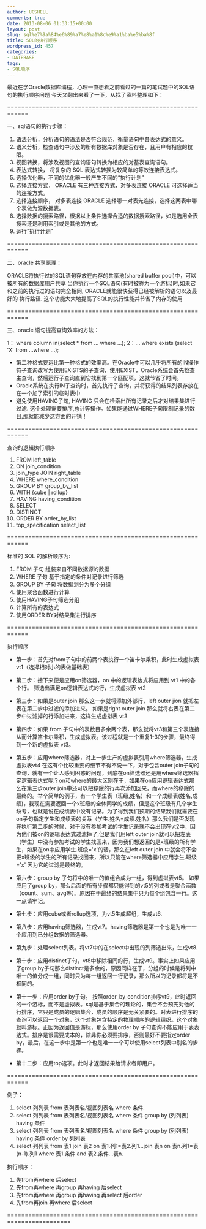 ```yaml
---
author: UCSHELL
comments: true
date: 2013-08-06 01:33:15+00:00
layout: post
slug: sql%e7%9a%84%e6%89%a7%e8%a1%8c%e9%a1%ba%e5%ba%8f
title: SQL的执行顺序
wordpress_id: 457
categories:
- DATEBASE
tags:
- SQL顺序
---
```


最近在学Oracle数据库编程，心理一直想着之前看过的一篇的笔试题中的SQL语句的执行顺序问题
今天又翻出来看了一下，从找了资料整理如下：

============================================================

一、sql语句的执行步骤：
1. 语法分析，分析语句的语法是否符合规范，衡量语句中各表达式的意义。
2. 语义分析，检查语句中涉及的所有数据库对象是否存在，且用户有相应的权限。
3. 视图转换，将涉及视图的查询语句转换为相应的对基表查询语句。
4. 表达式转换， 将复杂的 SQL 表达式转换为较简单的等效连接表达式。
5. 选择优化器，不同的优化器一般产生不同的“执行计划”
6. 选择连接方式， ORACLE 有三种连接方式，对多表连接 ORACLE 可选择适当的连接方式。
7. 选择连接顺序， 对多表连接 ORACLE 选择哪一对表先连接，选择这两表中哪个表做为源数据表。
8. 选择数据的搜索路径，根据以上条件选择合适的数据搜索路径，如是选用全表搜索还是利用索引或是其他的方式。
9. 运行“执行计划”

============================================================

二、oracle 共享原理：

ORACLE将执行过的SQL语句存放在内存的共享池(shared buffer pool)中，可以被所有的数据库用户共享 当你执行一个SQL语句(有时被称为一个游标)时,如果它和之前的执行过的语句完全相同, ORACLE就能很快获得已经被解析的语句以及最好的 执行路径. 这个功能大大地提高了SQL的执行性能并节省了内存的使用

============================================================

三、oracle 语句提高查询效率的方法：

1： where column in(select * from ... where ...);
2：... where exists (select 'X' from ...where ...);

* 第二种格式要远比第一种格式的效率高。在Oracle中可以几乎将所有的IN操作符子查询改写为使用EXISTS的子查询，使用EXIST，Oracle系统会首先检查主查询，然后运行子查询直到它找到第一个匹配项，这就节省了时间。
* Oracle系统在执行IN子查询时，首先执行子查询，并将获得的结果列表存放在在一个加了索引的临时表中
* 避免使用HAVING子句, HAVING 只会在检索出所有记录之后才对结果集进行过滤. 这个处理需要排序,总计等操作。如果能通过WHERE子句限制记录的数目,那就能减少这方面的开销！

============================================================

查询的逻辑执行顺序
1. FROM left_table
2. ON join_condition
3. join_type JOIN right_table
4. WHERE where_condition
5. GROUP BY group_by_list
6. WITH {cube | rollup}
7. HAVING having_condition
8. SELECT
9. DISTINCT
10. ORDER BY order_by_list
11. top_specification select_list

============================================================

标准的 SQL 的解析顺序为:
1. FROM 子句 组装来自不同数据源的数据
2. WHERE 子句 基于指定的条件对记录进行筛选
3. GROUP BY 子句 将数据划分为多个分组
4. 使用聚合函数进行计算
5. 使用HAVING子句筛选分组
6. 计算所有的表达式
7. 使用ORDER BY对结果集进行排序

============================================================

执行顺序
* 第一步：首先对from子句中的前两个表执行一个笛卡尔乘积，此时生成虚拟表 vt1（选择相对小的表做基础表）

* 第二步：接下来便是应用on筛选器，on 中的逻辑表达式将应用到 vt1 中的各个行。
筛选出满足on逻辑表达式的行，生成虚拟表 vt2

* 第三步：如果是outer join 那么这一步就将添加外部行，left outer jion 就把左表在第二步中过滤的添加进来。
如果是right outer join 那么就将右表在第二步中过滤掉的行添加进来，这样生成虚拟表 vt3

* 第四步：如果 from 子句中的表数目多余两个表，那么就将vt3和第三个表连接从而计算笛卡尔乘积，生成虚拟表。该过程就是一个重复1-3的步骤，最终得到一个新的虚拟表 vt3。

* 第五步：应用where筛选器，对上一步生产的虚拟表引用where筛选器，生成虚拟表vt4
在这有个比较重要的细节不得不说一下，对于包含outer join子句的查询，就有一个让人感到困惑的问题，到底在on筛选器还是用where筛选器指定逻辑表达式呢？on和where的最大区别在于，如果在on应用逻辑表达式那么在第三步outer join中还可以把移除的行再次添加回来，而where的移除的最终的。举个简单的例子，有一个学生表（班级,姓名）和一个成绩表(姓名,成绩)，我现在需要返回一个x班级的全体同学的成绩，但是这个班级有几个学生缺考，也就是说在成绩表中没有记录。为了得到我们预期的结果我们就需要在on子句指定学生和成绩表的关系（学生.姓名=成绩.姓名）那么我们是否发现在执行第二步的时候，对于没有参加考试的学生记录就不会出现在vt2中，因为他们被on的逻辑表达式过滤掉了,但是我们用left outer join就可以把左表（学生）中没有参加考试的学生找回来，因为我们想返回的是x班级的所有学生，如果在on中应用学生.班级='x'的话，那么在left outer join 中就会将不会把x班级的学生的所有记录找回来，所以只能在where筛选器中应用学生.班级='x' 因为它的过滤是最终的。

* 第六步：group by 子句将中的唯一的值组合成为一组，得到虚拟表vt5。
如果应用了group by，那么后面的所有步骤都只能得到的vt5的列或者是聚合函数（count、sum、avg等）。原因在于最终的结果集中只为每个组包含一行。这一点请牢记。

* 第七步：应用cube或者rollup选项，为vt5生成超组，生成vt6.

* 第八步：应用having筛选器，生成vt7。having筛选器是第一个也是为唯一一个应用到已分组数据的筛选器。

* 第九步：处理select列表。将vt7中的在select中出现的列筛选出来，生成vt8.

* 第十步：应用distinct子句，vt8中移除相同的行，生成vt9。事实上如果应用了group by子句那么distinct是多余的，原因同样在于，分组的时候是将列中唯一的值分成一组，同时只为每一组返回一行记录，那么所以的记录都将是不相同的。

* 第十一步：应用order by子句。
按照order_by_condition排序vt9，此时返回的一个游标，而不是虚拟表。sql是基于集合的理论的，集合不会预先对他的行排序，它只是成员的逻辑集合，成员的顺序是无关紧要的。对表进行排序的查询可以返回一个对象，这个对象包含特定的物理顺序的逻辑组织。这个对象就叫游标。正因为返回值是游标，那么使用order by 子句查询不能应用于表表达式。排序是很需要成本的，除非你必须要排序，否则最好不要指定order by，最后，在这一步中是第一个也是唯一一个可以使用select列表中别名的步骤。

* 第十二步：应用top选项。此时才返回结果给请求者即用户。

============================================================

例子：
1. select 列列表 from 表列表名/视图列表名 where 条件.
2. select 列列表 from 表列表名/视图列表名
where 条件 group by (列列表) having 条件
3. select 列列表 from 表列表名/视图列表名
where 条件 group by (列列表) having 条件 order by 列列表
4. select 列列表 from 表1 join 表2 on 表1.列1=表2.列1...join 表n on 表n.列1=表(n-1).列1
where 表1.条件 and 表2.条件...表n.

执行顺序：

1. 先from再where 后select
2. 先from再where 再group 再having 后select
3. 先from再where 再group 再having 再select 后order
4. 先from再join 再where 后select

========================================================================

